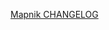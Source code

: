 <!-- Name: ChangeLog -->
<!-- Version: 1 -->
<!-- Last-Modified: 2009/04/02 13:44:30 -->
<!-- Author: springmeyer -->

[Mapnik CHANGELOG](https://github.com/mapnik/mapnik/blob/master/CHANGELOG)